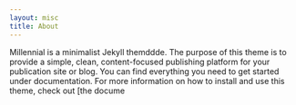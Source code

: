 ```yaml
---
layout: misc
title: About
---
```


Millennial is a minimalist Jekyll themddde. The purpose of this theme is to provide a simple, clean, content-focused publishing platform for your publication site or blog. You can find everything you need to get started under documentation. For more information on how to install and use this theme, check out [the docume
